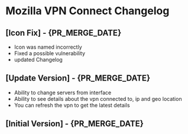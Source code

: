 # Mozilla VPN Connect Changelog

## [Icon Fix] - {PR_MERGE_DATE}
- Icon was named incorrectly
- Fixed a possible vulnerability
- updated Changelog

## [Update Version] - {PR_MERGE_DATE}

- Ability to change servers from interface
- Ability to see details about the vpn connected to, ip and geo location
- You can refresh the vpn to get the latest details

## [Initial Version] - {PR_MERGE_DATE}